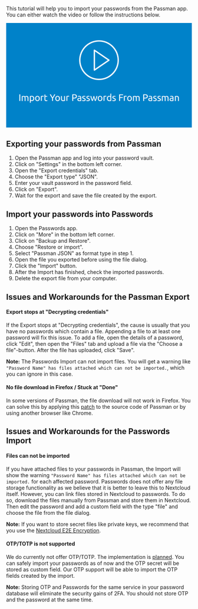 This tutorial will help you to import your passwords from the Passman app.
You can either watch the video or follow the instructions below.

[![How To: Import your passwords from passman](../_files/_previews/passman-import.png)](../_files/videos/passman-import.webm)


## Exporting your passwords from Passman
1. Open the Passman app and log into your password vault.
2. Click on "Settings" in the bottom left corner.
3. Open the "Export credentials" tab.
4. Choose the "Export type" "JSON".
5. Enter your vault password in the password field.
6. Click on "Export".
7. Wait for the export and save the file created by the export.

## Import your passwords into Passwords
1. Open the Passwords app.
2. Click on "More" in the bottom left corner.
3. Click on "Backup and Restore".
4. Choose "Restore or import".
5. Select "Passman JSON" as format type in step 1.
6. Open the file you exported before using the file dialog.
7. Click the "Import" button.
8. After the Import has finished, check the imported passwords.
9. Delete the export file from your computer.


## Issues and Workarounds for the Passman Export
#### Export stops at "Decrypting credentials"
If the Export stops at "Decrypting credentials", the cause is usually that you have no passwords which contain a file.
Appending a file to at least one password will fix this issue.
To add a file, open the details of a password, click "Edit", then open the "Files" tab and upload a file via the "Choose a file"-button.
After the file has uploaded, click "Save".

**Note:** The Passwords Import can not import files.
You will get a warning like `"Password Name" has files attached which can not be imported.`, which you can ignore in this case.

#### No file download in Firefox / Stuck at "Done"
In some versions of Passman, the file download will not work in Firefox.
You can solve this by applying this [patch](https://github.com/nextcloud/passman/pull/460/commits/2e64d6c59498da26426933d726f94c21a08cf568) to the source code of Passman or by using another browser like Chrome.

## Issues and Workarounds for the Passwords Import
#### Files can not be imported
If you have attached files to your passwords in Passman, the Import will show the warning `"Password Name" has files attached which can not be imported.` for each affected password.
Passwords does not offer any file storage functionality as we believe that it is better to leave this to Nextcloud itself.
However, you can link files stored in Nextcloud to passwords.
To do so, download the files manually from Passman and store them in Nextcloud.
Then edit the password and add a custom field with the type "file" and choose the file from the file dialog.

**Note:** If you want to store secret files like private keys, we recommend that you use the [Nextcloud E2E Encryption](https://nextcloud.com/endtoend/).

#### OTP/TOTP is not supported
We do currently not offer OTP/TOTP.
The implementation is [planned](https://github.com/marius-wieschollek/passwords/issues/69).
You can safely import your passwords as of now and the OTP secret will be stored as custom field.
Our OTP support will be able to import the OTP fields created by the import.

**Note:** Storing OTP and Passwords for the same service in your password database will eliminate the security gains of 2FA.
You should not store OTP and the password at the same time.